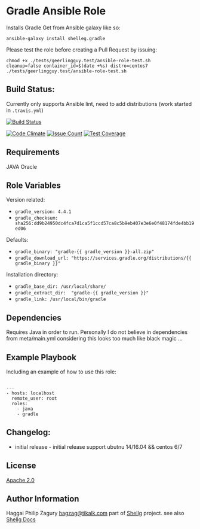 Gradle Ansible Role  
===================

Installs Gradle 
Get from Ansible galaxy like so: 

```
ansible-galaxy install shelleg.gradle
```

Please test the role before creating a Pull Request by issuing:

```
chmod +x ./tests/geerlingguy.test/ansible-role-test.sh
cleanup=false container_id=$(date +%s) distro=centos7 ./tests/geerlingguy.test/ansible-role-test.sh
```

Build Status:
-------------
Currently only supports Ansible lint, need to add distributions (work started in `.travis.yml`)

[![Build Status](https://travis-ci.org/shelleg/ansible-role-gradle.svg?branch=master)](https://travis-ci.org/shelleg/ansible-role-gradle)

[![Code Climate](https://codeclimate.com/github/shelleg/ansible-role-gradle/badges/gpa.svg)](https://codeclimate.com/github/shelleg/ansible-role-gradle) [![Issue Count](https://codeclimate.com/github/shelleg/ansible-role-gradle/badges/issue_count.svg)](https://codeclimate.com/github/shelleg/ansible-role-gradle) [![Test Coverage](https://codeclimate.com/github/shelleg/ansible-role-gradle/badges/coverage.svg)](https://codeclimate.com/github/shelleg/ansible-role-gradle/coverage)

Requirements
------------
JAVA Oracle

Role Variables
--------------

Version related:

* `gradle_version: 4.4.1`
* `gradle_checksum: sha256:dd9b24950dc4fca7d1ca5f1ccd57ca8c5b9eb407e3e6e0f48174fde4bb19ed06`

Defaults:
 
* `gradle_binary: "gradle-{{ gradle_version }}-all.zip"`
* `gradle_download_url: "https://services.gradle.org/distributions/{{ gradle_binary }}"`

Installation directory:

* `gradle_base_dir: /usr/local/share/`
* `gradle_extract_dir:  "gradle-{{ gradle_version }}"`
* `gradle_link: /usr/local/bin/gradle`

Dependencies
------------
Requires Java in order to run.
Personally I do not believe in dependencies from meta/main.yml
considering this looks too much like black magic ...

Example Playbook
----------------

Including an example of how to use this role:
``` shell

---
- hosts: localhost
  remote_user: root
  roles:
    - java
    - gradle
```

Changelog:
----------

* initial release - initial release support ubutnu 14/16.04 && centos 6/7

License
-------

[Apache 2.0](https://www.apache.org/licenses/LICENSE-2.0)

Author Information
------------------

Haggai Philip Zagury <hagzag@tikalk.com> part of
[Shellg](https://github.com/shelleg/shelleg) project.
see also [Shellg Docs](http://shelleg.github.io/shellegDoc/)
